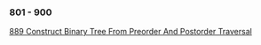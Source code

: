 ### 801 - 900
[889 Construct Binary Tree From Preorder And Postorder Traversal](https://github.com/srdczk/leetcode/tree/master/src/a0801_0900/A0889.java)